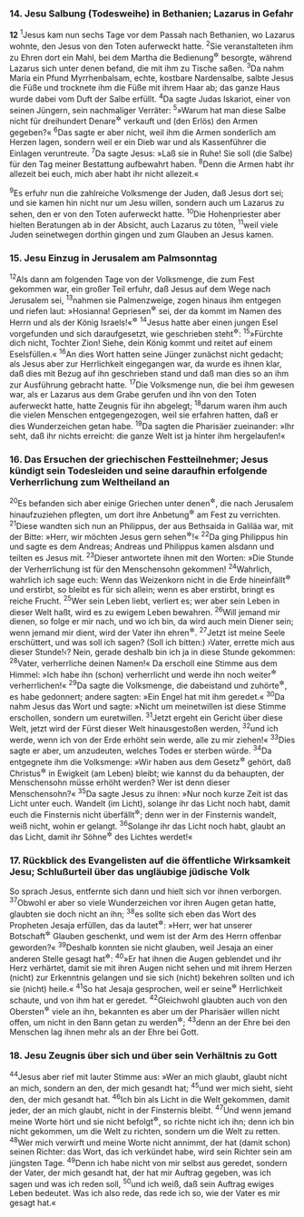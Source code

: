 ### 14. Jesu Salbung (Todesweihe) in Bethanien; Lazarus in Gefahr

__12__
<sup>1</sup>Jesus kam nun sechs Tage vor dem Passah nach Bethanien, wo Lazarus wohnte, den Jesus von den Toten auferweckt hatte.
<sup>2</sup>Sie veranstalteten ihm zu Ehren dort ein Mahl, bei dem Martha die Bedienung<sup title="oder: Bewirtung">&#x2732;</sup> besorgte, während Lazarus sich unter denen befand, die mit ihm zu Tische saßen.
<sup>3</sup>Da nahm Maria ein Pfund Myrrhenbalsam, echte, kostbare Nardensalbe, salbte Jesus die Füße und trocknete ihm die Füße mit ihrem Haar ab; das ganze Haus wurde dabei vom Duft der Salbe erfüllt.
<sup>4</sup>Da sagte Judas Iskariot, einer von seinen Jüngern, sein nachmaliger Verräter:
<sup>5</sup>»Warum hat man diese Salbe nicht für dreihundert Denare<sup title="= Silberstücke">&#x2732;</sup> verkauft und (den Erlös) den Armen gegeben?«
<sup>6</sup>Das sagte er aber nicht, weil ihm die Armen sonderlich am Herzen lagen, sondern weil er ein Dieb war und als Kassenführer die Einlagen veruntreute.
<sup>7</sup>Da sagte Jesus: »Laß sie in Ruhe! Sie soll (die Salbe) für den Tag meiner Bestattung aufbewahrt haben.
<sup>8</sup>Denn die Armen habt ihr allezeit bei euch, mich aber habt ihr nicht allezeit.«

<sup>9</sup>Es erfuhr nun die zahlreiche Volksmenge der Juden, daß Jesus dort sei; und sie kamen hin nicht nur um Jesu willen, sondern auch um Lazarus zu sehen, den er von den Toten auferweckt hatte.
<sup>10</sup>Die Hohenpriester aber hielten Beratungen ab in der Absicht, auch Lazarus zu töten,
<sup>11</sup>weil viele Juden seinetwegen dorthin gingen und zum Glauben an Jesus kamen.

### 15. Jesu Einzug in Jerusalem am Palmsonntag

<sup>12</sup>Als dann am folgenden Tage von der Volksmenge, die zum Fest gekommen war, ein großer Teil erfuhr, daß Jesus auf dem Wege nach Jerusalem sei,
<sup>13</sup>nahmen sie Palmenzweige, zogen hinaus ihm entgegen und riefen laut: »Hosianna! Gepriesen<sup title="oder: gesegnet">&#x2732;</sup> sei, der da kommt im Namen des Herrn und als der König Israels!«<sup title="Ps 118,25-26">&#x2732;</sup>
<sup>14</sup>Jesus hatte aber einen jungen Esel vorgefunden und sich daraufgesetzt, wie geschrieben steht<sup title="Sach 9,9">&#x2732;</sup>:
<sup>15</sup>»Fürchte dich nicht, Tochter Zion! Siehe, dein König kommt und reitet auf einem Eselsfüllen.«
<sup>16</sup>An dies Wort hatten seine Jünger zunächst nicht gedacht; als Jesus aber zur Herrlichkeit eingegangen war, da wurde es ihnen klar, daß dies mit Bezug auf ihn geschrieben stand und daß man dies so an ihm zur Ausführung gebracht hatte.
<sup>17</sup>Die Volksmenge nun, die bei ihm gewesen war, als er Lazarus aus dem Grabe gerufen und ihn von den Toten auferweckt hatte, hatte Zeugnis für ihn abgelegt;
<sup>18</sup>darum waren ihm auch die vielen Menschen entgegengezogen, weil sie erfahren hatten, daß er dies Wunderzeichen getan habe.
<sup>19</sup>Da sagten die Pharisäer zueinander: »Ihr seht, daß ihr nichts erreicht: die ganze Welt ist ja hinter ihm hergelaufen!«

### 16. Das Ersuchen der griechischen Festteilnehmer; Jesus kündigt sein Todesleiden und seine daraufhin erfolgende Verherrlichung zum Weltheiland an

<sup>20</sup>Es befanden sich aber einige Griechen unter denen<sup title="= den Fremden">&#x2732;</sup>, die nach Jerusalem hinaufzuziehen pflegten, um dort ihre Anbetung<sup title="oder: Andacht">&#x2732;</sup> am Fest zu verrichten.
<sup>21</sup>Diese wandten sich nun an Philippus, der aus Bethsaida in Galiläa war, mit der Bitte: »Herr, wir möchten Jesus gern sehen<sup title="= kennenlernen">&#x2732;</sup>!«
<sup>22</sup>Da ging Philippus hin und sagte es dem Andreas; Andreas und Philippus kamen alsdann und teilten es Jesus mit.
<sup>23</sup>Dieser antwortete ihnen mit den Worten: »Die Stunde der Verherrlichung ist für den Menschensohn gekommen!
<sup>24</sup>Wahrlich, wahrlich ich sage euch: Wenn das Weizenkorn nicht in die Erde hineinfällt<sup title="= hineingelegt wird">&#x2732;</sup> und erstirbt, so bleibt es für sich allein; wenn es aber erstirbt, bringt es reiche Frucht.
<sup>25</sup>Wer sein Leben liebt, verliert es; wer aber sein Leben in dieser Welt haßt, wird es zu ewigem Leben bewahren.
<sup>26</sup>Will jemand mir dienen, so folge er mir nach, und wo ich bin, da wird auch mein Diener sein; wenn jemand mir dient, wird der Vater ihn ehren<sup title="oder: zu Ehren bringen">&#x2732;</sup>.
<sup>27</sup>Jetzt ist meine Seele erschüttert, und was soll ich sagen? (Soll ich bitten:) ›Vater, errette mich aus dieser Stunde!‹? Nein, gerade deshalb bin ich ja in diese Stunde gekommen:
<sup>28</sup>Vater, verherrliche deinen Namen!« Da erscholl eine Stimme aus dem Himmel: »Ich habe ihn (schon) verherrlicht und werde ihn noch weiter<sup title="oder: aufs neue">&#x2732;</sup> verherrlichen!«
<sup>29</sup>Da sagte die Volksmenge, die dabeistand und zuhörte<sup title="oder: es hörte">&#x2732;</sup>, es habe gedonnert; andere sagten: »Ein Engel hat mit ihm geredet.«
<sup>30</sup>Da nahm Jesus das Wort und sagte: »Nicht um meinetwillen ist diese Stimme erschollen, sondern um euretwillen.
<sup>31</sup>Jetzt ergeht ein Gericht über diese Welt, jetzt wird der Fürst dieser Welt hinausgestoßen werden,
<sup>32</sup>und ich werde, wenn ich von der Erde erhöht sein werde, alle zu mir ziehen!«
<sup>33</sup>Dies sagte er aber, um anzudeuten, welches Todes er sterben würde.
<sup>34</sup>Da entgegnete ihm die Volksmenge: »Wir haben aus dem Gesetz<sup title="= der Schrift">&#x2732;</sup> gehört, daß Christus<sup title="oder: der Messias">&#x2732;</sup> in Ewigkeit (am Leben) bleibt; wie kannst du da behaupten, der Menschensohn müsse erhöht werden? Wer ist denn dieser Menschensohn?«
<sup>35</sup>Da sagte Jesus zu ihnen: »Nur noch kurze Zeit ist das Licht unter euch. Wandelt (im Licht), solange ihr das Licht noch habt, damit euch die Finsternis nicht überfällt<sup title="= überrasche">&#x2732;</sup>; denn wer in der Finsternis wandelt, weiß nicht, wohin er gelangt.
<sup>36</sup>Solange ihr das Licht noch habt, glaubt an das Licht, damit ihr Söhne<sup title="= Angehörige">&#x2732;</sup> des Lichtes werdet!«

### 17. Rückblick des Evangelisten auf die öffentliche Wirksamkeit Jesu; Schlußurteil über das ungläubige jüdische Volk

So sprach Jesus, entfernte sich dann und hielt sich vor ihnen verborgen.
<sup>37</sup>Obwohl er aber so viele Wunderzeichen vor ihren Augen getan hatte, glaubten sie doch nicht an ihn;
<sup>38</sup>es sollte sich eben das Wort des Propheten Jesaja erfüllen, das da lautet<sup title="Jes 53,1">&#x2732;</sup>: »Herr, wer hat unserer Botschaft<sup title="= Predigt">&#x2732;</sup> Glauben geschenkt, und wem ist der Arm des Herrn offenbar geworden?«
<sup>39</sup>Deshalb konnten sie nicht glauben, weil Jesaja an einer anderen Stelle gesagt hat<sup title="Jes 6,9-10">&#x2732;</sup>:
<sup>40</sup>»Er hat ihnen die Augen geblendet und ihr Herz verhärtet, damit sie mit ihren Augen nicht sehen und mit ihrem Herzen (nicht) zur Erkenntnis gelangen und sie sich (nicht) bekehren sollten und ich sie (nicht) heile.«
<sup>41</sup>So hat Jesaja gesprochen, weil er seine<sup title="d.h. Jesu">&#x2732;</sup> Herrlichkeit schaute, und von ihm hat er geredet.
<sup>42</sup>Gleichwohl glaubten auch von den Obersten<sup title="d.h. Mitgliedern des Hohen Rates">&#x2732;</sup> viele an ihn, bekannten es aber um der Pharisäer willen nicht offen, um nicht in den Bann getan zu werden<sup title="vgl. 9,22">&#x2732;</sup>;
<sup>43</sup>denn an der Ehre bei den Menschen lag ihnen mehr als an der Ehre bei Gott.

### 18. Jesu Zeugnis über sich und über sein Verhältnis zu Gott

<sup>44</sup>Jesus aber rief mit lauter Stimme aus: »Wer an mich glaubt, glaubt nicht an mich, sondern an den, der mich gesandt hat;
<sup>45</sup>und wer mich sieht, sieht den, der mich gesandt hat.
<sup>46</sup>Ich bin als Licht in die Welt gekommen, damit jeder, der an mich glaubt, nicht in der Finsternis bleibt.
<sup>47</sup>Und wenn jemand meine Worte hört und sie nicht befolgt<sup title="= hält">&#x2732;</sup>, so richte nicht ich ihn; denn ich bin nicht gekommen, um die Welt zu richten, sondern um die Welt zu retten.
<sup>48</sup>Wer mich verwirft und meine Worte nicht annimmt, der hat (damit schon) seinen Richter: das Wort, das ich verkündet habe, wird sein Richter sein am jüngsten Tage.
<sup>49</sup>Denn ich habe nicht von mir selbst aus geredet, sondern der Vater, der mich gesandt hat, der hat mir Auftrag gegeben, was ich sagen und was ich reden soll,
<sup>50</sup>und ich weiß, daß sein Auftrag ewiges Leben bedeutet. Was ich also rede, das rede ich so, wie der Vater es mir gesagt hat.«